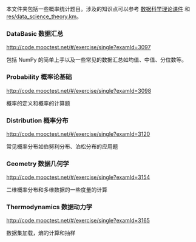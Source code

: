 本文件夹包括一些概率统计题目。涉及的知识点可以参考 [数据科学理论课件](https://xxxzc.github.io/fds/#/lectures) 和 [res/data_science_theory.km](../res/data_science_theory.km)。

### DataBasic 数据汇总

http://code.mooctest.net/#/exercise/single?examId=3097

包括 NumPy 的简单上手以及一些常见的数据汇总如均值、中值、分位数等。

### Probability 概率论基础

http://code.mooctest.net/#/exercise/single?examId=3098

概率的定义和概率的计算题

### Distribution 概率分布

http://code.mooctest.net/#/exercise/single?examId=3120

常见概率分布如伯努利分布、泊松分布的应用题

### Geometry 数据几何学

http://code.mooctest.net/#/exercise/single?examId=3154

二维概率分布和多维数据的一些度量的计算

### Thermodynamics 数据动力学

http://code.mooctest.net/#/exercise/single?examId=3165

数据集加载，熵的计算和抽样